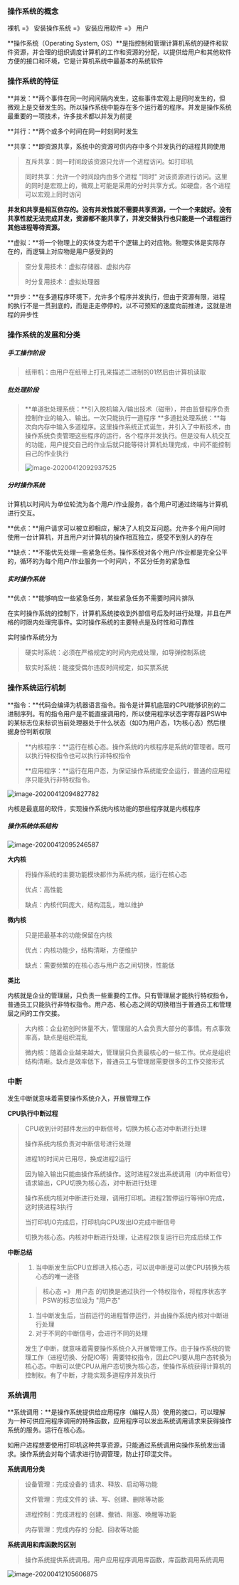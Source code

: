### 操作系统的概念

裸机  =》  安装操作系统  =》  安装应用软件  =》  用户

**操作系统（Operating System, OS）**是指控制和管理计算机系统的硬件和软件资源，并合理的组织调度计算机的工作和资源的分配，以提供给用户和其他软件方便的接口和环境，它是计算机系统中最基本的系统软件

### 操作系统的特征

**并发：**两个事件在同一时间间隔内发生，这些事件宏观上是同时发生的，但微观上是交替发生的。所以操作系统中能存在多个运行着的程序。并发是操作系统最重要的一项技术，许多技术都以并发为前提

**并行：**两个或多个时间在同一时刻同时发生

**共享：**即资源共享，系统中的资源可供内存中多个并发执行的进程共同使用

> 互斥共享：同一时间段该资源只允许一个进程访问。如打印机
>
> 同时共享：允许一个时间段内由多个进程 "同时"  对该资源进行访问。这里的同时是宏观上的，微观上可能是采用的分时共享方式。如硬盘，各个进程可以宏观上同时访问

**并发和共享是相互依存的。没有并发性就不需要共享资源，一个一个来就好。没有共享性就无法完成并发，资源都不能共享了，并发交替执行也只能是一个进程运行其他进程等待资源。**

**虚拟：**将一个物理上的实体变为若干个逻辑上的对应物。物理实体是实际存在的，而逻辑上对应物是用户感受到的

> 空分复用技术：虚拟存储器、虚拟内存
>
> 时分复用技术：虚拟处理器

**异步：**在多道程序环境下，允许多个程序并发执行，但由于资源有限，进程的执行不是一贯到底的，而是走走停停的，以不可预知的速度向前推进，这就是进程的异步性

### 操作系统的发展和分类

##### 手工操作阶段

> 纸带机：由用户在纸带上打孔来描述二进制的01然后由计算机读取

##### 批处理阶段

> **单道批处理系统：**引入脱机输入/输出技术（磁带），并由监督程序负责控制作业的输入、输出。一次只能执行一道程序
> **多道批处理系统：**每次向内存中输入多道程序。这里操作系统正式诞生，并引入了中断技术，由操作系统负责管理这些程序的运行，各个程序并发执行。但是没有人机交互的功能，用户提交自己的作业后就只能等待计算机处理完成，中间不能控制自己的作业执行
>
> ![image-20200412092937525](.\图片\image-20200412092937525.png)

##### 分时操作系统

计算机以时间片为单位轮流为各个用户/作业服务，各个用户可通过终端与计算机进行交互。

**优点：**用户请求可以被立即相应，解决了人机交互问题。允许多个用户同时使用一台计算机，并且用户对计算机的操作相互独立，感受不到别人的存在

**缺点：**不能优先处理一些紧急任务。操作系统对各个用户/作业都是完全公平的，循环的为每个用户/作业服务一个时间片，不区分任务的紧急性

##### 实时操作系统

**优点：**能够响应一些紧急任务，某些紧急任务不需要时间片排队

在实时操作系统的控制下，计算机系统接收到外部信号后及时进行处理，并且在严格的时限内处理完事件。实时操作系统的主要特点是及时性和可靠性

实时操作系统分为

> 硬实时系统：必须在严格规定的时间内完成处理，如导弹控制系统
>
> 软实时系统：能接受偶尔违反时间规定，如买票系统

### 操作系统运行机制

**指令：**代码会编译为机器语言指令。指令是计算机底层的CPU能够识别的二进制序列。有的指令用户是不能直接调用的，所以使用程序状态字寄存器PSW中的某标志位来标识当前处理器处于什么状态（如0为用户态，1为核心态）然后根据身份判断权限

> **内核程序：**运行在核心态。操作系统的内核程序是系统的管理者。既可以执行特权指令也可以执行非特权指令
>
> **应用程序：**运行在用户态，为保证操作系统能安全运行，普通的应用程序只能执行非特权指令。

![image-20200412094827782](.\图片\image-20200412094827782.png)

内核是最底层的软件，实现操作系统内核功能的那些程序就是内核程序

##### 操作系统体系结构

![image-20200412095246587](.\图片\image-20200412095246587.png)

**大内核**

> 将操作系统的主要功能模块都作为系统内核，运行在核心态
>
> 优点：高性能
>
> 缺点：内核代码庞大，结构混乱，难以维护

**微内核**

> 只是把最基本的功能保留在内核
>
> 优点：内核功能少，结构清晰，方便维护
>
> 缺点：需要频繁的在核心态与用户态之间切换，性能低

**类比**

内核就是企业的管理层，只负责一些重要的工作。只有管理层才能执行特权指令，普通员工只能执行非特权指令。用户态、核心态之间的切换相当于普通员工和管理层之间的工作交接。

> 大内核：企业初创时体量不大，管理层的人会负责大部分的事情。有点事效率高，缺点是组织混乱
>
> 微内核：随着企业越来越大，管理层只负责最核心的一些工作。优点是组织结构清晰。缺点是效率低下，普通员工与管理层需要很多的工作交接形式

### 中断

发生中断就意味着需要操作系统介入，开展管理工作

**CPU执行中断过程**

>  CPU收到计时部件发出的中断信号，切换为核心态对中断进行处理
>
> 操作系统内核负责对中断信号进行处理
>
> 进程1的时间片已用尽，换成进程2运行
>
> 因为输入输出只能由操作系统操作。这时进程2发出系统调用（内中断信号）请求输出，CPU切换为核心态，对中断进行处理
>
> 操作系统内核对中断进行处理，调用打印机。进程2暂停运行等待IO完成，这时换进程3执行
>
> 当打印机IO完成后，打印机向CPU发出IO完成中断信号
>
> 切换为核心态。内核对中断进行处理，让进程2恢复运行已完成后续工作

**中断总结**

> 1. 当中断发生后CPU立即进入核心态，可以说中断是可以使CPU转换为核心态的唯一途径
>
> > 核心态 =》 用户态 的切换是通过执行一个特权指令，将程序状态字PSW的标志位设为 "用户态"
>
> 1. 当中断发生后，当前运行的进程暂停运行，并由操作系统内核对中断进行处理
> 2. 对于不同的中断信号，会进行不同的处理
>
> 发生了中断，就意味着需要操作系统介入开展管理工作。由于操作系统的管理工作（进程切换、分配IO等）需要特权指令，因此CPU要从用户态转换为核心态。中断可以使CPU从用户态切换为核心态，使操作系统获得计算机的控制权。有了中断，才能实现多道程序并发执行

### 系统调用

**系统调用：**是操作系统提供给应用程序（编程人员）使用的接口，可以理解为一种可供应用程序调用的特殊函数，应用程序可以发出系统调用请求来获得操作系统的服务。运行在核心态。

如用户进程想要使用打印机这种共享资源，只能通过系统调用向操作系统发出请求。操作系统会对每个请求进行协调管理，防止打印混文件。

**系统调用分类**

> 设备管理：完成设备的 请求、释放、启动等功能
>
> 文件管理：完成文件的 读、写、创建、删除等功能
>
> 进程控制：完成进程的 创建、撤销、阻塞、唤醒等功能
>
> 内存管理：完成内存的 分配、回收等功能

**系统调用和库函数的区别**

> 操作系统提供系统调用。用户应用程序调用库函数，库函数调用系统调用

![image-20200412105606875](.\图片\image-20200412105606875.png)